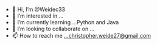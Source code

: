 - 👋 Hi, I’m @Weidec33
- 👀 I’m interested in ...
- 🌱 I’m currently learning ...Python and Java
- 💞️ I’m looking to collaborate on ...
- 📫 How to reach me ...christopher.weide27@gmail.com

<!---
Weidec33/Weidec33 is a ✨ special ✨ repository because its `README.md` (this file) appears on your GitHub profile.
You can click the Preview link to take a look at your changes.
--->
